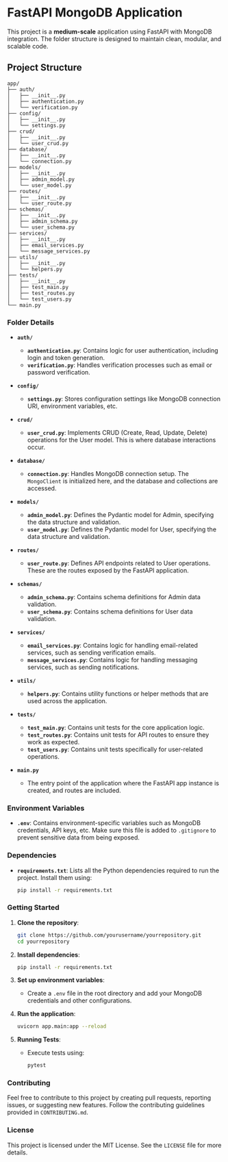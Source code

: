 
# FastAPI MongoDB Application

This project is a **medium-scale** application using FastAPI with MongoDB integration. The folder structure is designed to maintain clean, modular, and scalable code.

## Project Structure

```
app/
├── auth/
│   ├── __init__.py
│   ├── authentication.py
│   └── verification.py
├── config/
│   ├── __init__.py
│   └── settings.py
├── crud/
│   ├── __init__.py
│   └── user_crud.py
├── database/
│   ├── __init__.py
│   └── connection.py
├── models/
│   ├── __init__.py
│   ├── admin_model.py
│   └── user_model.py
├── routes/
│   ├── __init__.py
│   └── user_route.py
├── schemas/
│   ├── __init__.py
│   ├── admin_schema.py
│   └── user_schema.py
├── services/
│   ├── __init__.py
│   ├── email_services.py
│   └── message_services.py
├── utils/
│   ├── __init__.py
│   └── helpers.py
├── tests/
│   ├── __init__.py
│   ├── test_main.py
│   ├── test_routes.py
│   └── test_users.py
└── main.py
```

### Folder Details

- **`auth/`**
  - **`authentication.py`**: Contains logic for user authentication, including login and token generation.
  - **`verification.py`**: Handles verification processes such as email or password verification.

- **`config/`**
  - **`settings.py`**: Stores configuration settings like MongoDB connection URI, environment variables, etc.

- **`crud/`**
  - **`user_crud.py`**: Implements CRUD (Create, Read, Update, Delete) operations for the User model. This is where database interactions occur.

- **`database/`**
  - **`connection.py`**: Handles MongoDB connection setup. The `MongoClient` is initialized here, and the database and collections are accessed.

- **`models/`**
  - **`admin_model.py`**: Defines the Pydantic model for Admin, specifying the data structure and validation.
  - **`user_model.py`**: Defines the Pydantic model for User, specifying the data structure and validation.

- **`routes/`**
  - **`user_route.py`**: Defines API endpoints related to User operations. These are the routes exposed by the FastAPI application.

- **`schemas/`**
  - **`admin_schema.py`**: Contains schema definitions for Admin data validation.
  - **`user_schema.py`**: Contains schema definitions for User data validation.

- **`services/`**
  - **`email_services.py`**: Contains logic for handling email-related services, such as sending verification emails.
  - **`message_services.py`**: Contains logic for handling messaging services, such as sending notifications.

- **`utils/`**
  - **`helpers.py`**: Contains utility functions or helper methods that are used across the application.

- **`tests/`**
  - **`test_main.py`**: Contains unit tests for the core application logic.
  - **`test_routes.py`**: Contains unit tests for API routes to ensure they work as expected.
  - **`test_users.py`**: Contains unit tests specifically for user-related operations.

- **`main.py`**
  - The entry point of the application where the FastAPI app instance is created, and routes are included.

### Environment Variables

- **`.env`**: Contains environment-specific variables such as MongoDB credentials, API keys, etc. Make sure this file is added to `.gitignore` to prevent sensitive data from being exposed.

### Dependencies

- **`requirements.txt`**: Lists all the Python dependencies required to run the project. Install them using:
  ```bash
  pip install -r requirements.txt
  ```

### Getting Started

1. **Clone the repository**:
   ```bash
   git clone https://github.com/yourusername/yourrepository.git
   cd yourrepository
   ```

2. **Install dependencies**:
   ```bash
   pip install -r requirements.txt
   ```

3. **Set up environment variables**:
   - Create a `.env` file in the root directory and add your MongoDB credentials and other configurations.

4. **Run the application**:
   ```bash
   uvicorn app.main:app --reload
   ```

5. **Running Tests**:
   - Execute tests using:
     ```bash
     pytest
     ```

### Contributing

Feel free to contribute to this project by creating pull requests, reporting issues, or suggesting new features. Follow the contributing guidelines provided in `CONTRIBUTING.md`.

### License

This project is licensed under the MIT License. See the `LICENSE` file for more details.
